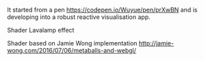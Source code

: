 It started from a pen https://codepen.io/Wuyue/pen/prXwBN and is developing into a robust reactive visualisation app.

 Shader Lavalamp effect

Shader based on Jamie Wong implementation
http://jamie-wong.com/2016/07/06/metaballs-and-webgl/
